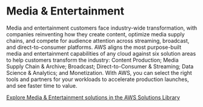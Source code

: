 # Media & Entertainment
Media and entertainment customers face industry-wide transformation, with companies reinventing how they create content, optimize media supply chains, and compete for audience attention across streaming, broadcast, and direct-to-consumer platforms. AWS aligns the most purpose-built media and entertainment capabilities of any cloud against six solution areas to help customers transform the industry: Content Production; Media Supply Chain & Archive; Broadcast; Direct-to-Consumer & Streaming; Data Science & Analytics; and Monetization. With AWS, you can select the right tools and partners for your workloads to accelerate production launches, and see faster time to value.


<a href="https://aws.amazon.com/solutions/media-entertainment/" target="_blank">Explore Media & Entertainment solutions in the AWS Solutions Library</a>